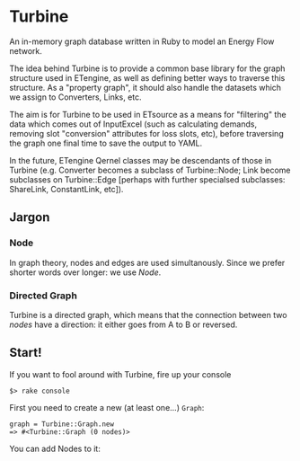 # Turbine

An in-memory graph database written in Ruby to model an Energy Flow network.

The idea behind Turbine is to provide a common base library for the graph
structure used in ETengine, as well as defining better ways to traverse this
structure. As a "property graph", it should also handle the datasets which we
assign to Converters, Links, etc.

The aim is for Turbine to be used in ETsource as a means for "filtering" the
data which comes out of InputExcel (such as calculating demands, removing
slot "conversion" attributes for loss slots, etc), before traversing the
graph one final time to save the output to YAML.

In the future, ETengine Qernel classes may be descendants of those in Turbine
(e.g. Converter becomes a subclass of Turbine::Node; Link become subclasses on
Turbine::Edge [perhaps with further specialsed subclasses: ShareLink,
ConstantLink, etc]).

## Jargon

### Node

In graph theory, nodes and edges are used simultanously. Since we prefer
shorter words over longer: we use *Node*.

### Directed Graph

Turbine is a directed graph, which means that the connection between two
*nodes* have a direction: it either goes from A to B or reversed.

## Start!

If you want to fool around with Turbine, fire up your console

    $> rake console

First you need to create a new (at least one...) `Graph`:

    graph = Turbine::Graph.new
    => #<Turbine::Graph (0 nodes)>

You can add Nodes to it:
